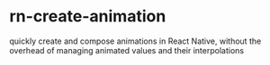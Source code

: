 # rn-create-animation

quickly create and compose animations in React Native, without the overhead of managing animated values and their interpolations
